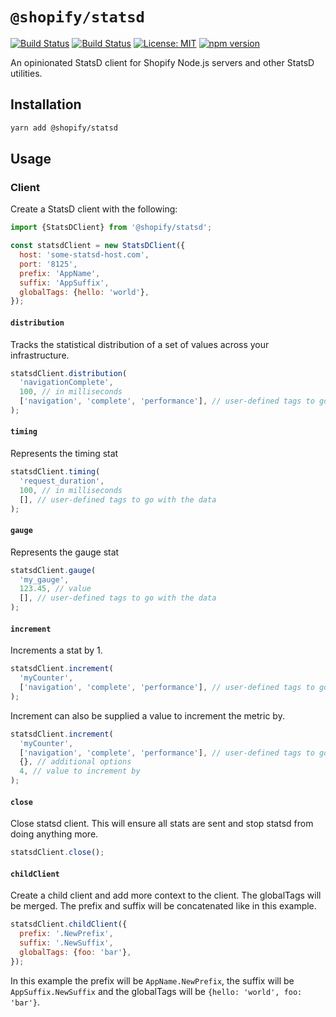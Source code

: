 # `@shopify/statsd`

[![Build Status](https://github.com/Shopify/quilt/workflows/Node-CI/badge.svg?branch=main)](https://github.com/Shopify/quilt/actions?query=workflow%3ANode-CI)
[![Build Status](https://github.com/Shopify/quilt/workflows/Ruby-CI/badge.svg?branch=main)](https://github.com/Shopify/quilt/actions?query=workflow%3ARuby-CI)
[![License: MIT](https://img.shields.io/badge/License-MIT-green.svg)](LICENSE.md) [![npm version](https://badge.fury.io/js/%40shopify%2Fstatsd.svg)](https://badge.fury.io/js/%40shopify%2Fstatsd.svg)

An opinionated StatsD client for Shopify Node.js servers and other StatsD utilities.

## Installation

```bash
yarn add @shopify/statsd
```

## Usage

### Client

Create a StatsD client with the following:

```javascript
import {StatsDClient} from '@shopify/statsd';

const statsdClient = new StatsDClient({
  host: 'some-statsd-host.com',
  port: '8125',
  prefix: 'AppName',
  suffix: 'AppSuffix',
  globalTags: {hello: 'world'},
});
```

#### `distribution`

Tracks the statistical distribution of a set of values across your infrastructure.

```javascript
statsdClient.distribution(
  'navigationComplete',
  100, // in milliseconds
  ['navigation', 'complete', 'performance'], // user-defined tags to go with the data
);
```

#### `timing`

Represents the timing stat

```javascript
statsdClient.timing(
  'request_duration',
  100, // in milliseconds
  [], // user-defined tags to go with the data
);
```

#### `gauge`

Represents the gauge stat

```javascript
statsdClient.gauge(
  'my_gauge',
  123.45, // value
  [], // user-defined tags to go with the data
);
```

#### `increment`

Increments a stat by 1.

```javascript
statsdClient.increment(
  'myCounter',
  ['navigation', 'complete', 'performance'], // user-defined tags to go with the data
);
```

Increment can also be supplied a value to increment the metric by.

```javascript
statsdClient.increment(
  'myCounter',
  ['navigation', 'complete', 'performance'], // user-defined tags to go with the data,
  {}, // additional options
  4, // value to increment by
);
```

#### `close`

Close statsd client.
This will ensure all stats are sent and stop statsd from doing anything more.

```javascript
statsdClient.close();
```

#### `childClient`

Create a child client and add more context to the client.
The globalTags will be merged.
The prefix and suffix will be concatenated like in this example.

```javascript
statsdClient.childClient({
  prefix: '.NewPrefix',
  suffix: '.NewSuffix',
  globalTags: {foo: 'bar'},
});
```

In this example the prefix will be `AppName.NewPrefix`, the suffix will be `AppSuffix.NewSuffix` and the globalTags will be `{hello: 'world', foo: 'bar'}`.
